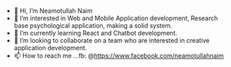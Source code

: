 - 👋 Hi, I’m  Neamotullah Naim
- 👀 I’m interested in Web and Mobile Application development, Research base psychological application, making a solid system.
- 🌱 I’m currently learning React and Chatbot development.
- 💞️ I’m looking to collaborate on a team who are interested in creative application development.
- 📫 How to reach me ...fb: @https://www.facebook.com/neamotullahnaim

<!---
NeamotNaim/NeamotNaim is a ✨ special ✨ repository because its `README.md` (this file) appears on your GitHub profile.
You can click the Preview link to take a look at your changes.
--->
